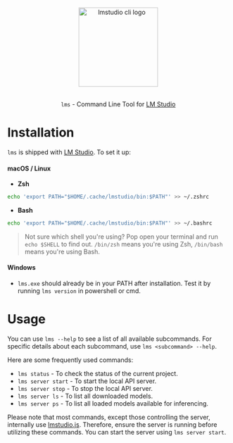 <p align="center">
  <br/>
  <picture> 
    <source media="(prefers-color-scheme: dark)" srcset="https://files.lmstudio.ai/lms-dark.png">
    <source media="(prefers-color-scheme: light)" srcset="https://files.lmstudio.ai/lms-light.png">
    <img alt="lmstudio cli logo" src="https://files.lmstudio.ai/lms-light.png" width="180">
  </picture>
  <br/>
  <br/>
</p>

<p align="center"><bold><code>lms</code> - Command Line Tool for <a href="https://lmstudio.ai/">LM Studio</a></bold></p>

# Installation

`lms` is shipped with [LM Studio](https://lmstudio.ai/). To set it up:

#### macOS / Linux

- **Zsh**

```bash
echo 'export PATH="$HOME/.cache/lmstudio/bin:$PATH"' >> ~/.zshrc
```

- **Bash**

```bash
echo 'export PATH="$HOME/.cache/lmstudio/bin:$PATH"' >> ~/.bashrc
```

> Not sure which shell you're using? Pop open your terminal and run `echo $SHELL` to find out. `/bin/zsh` means you're using Zsh, `/bin/bash` means you're using Bash.

#### Windows

- `lms.exe` should already be in your PATH after installation. Test it by running `lms version` in powershell or cmd.

# Usage

You can use `lms --help` to see a list of all available subcommands. For specific details about each subcommand, use `lms <subcommand> --help`.

Here are some frequently used commands:

- `lms status` - To check the status of the current project.
- `lms server start` - To start the local API server.
- `lms server stop` - To stop the local API server.
- `lms server ls` - To list all downloaded models.
- `lms server ps` - To list all loaded models available for inferencing.

Please note that most commands, except those controlling the server, internally use [lmstudio.js](https://github.com/lmstudio-ai/lmstudio.js). Therefore, ensure the server is running before utilizing these commands. You can start the server using `lms server start`.
